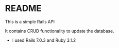 # README

This is a simple Rails API

It contains CRUD functionality to update the database.

* I used Rails 7.0.3 and Ruby 3.1.2